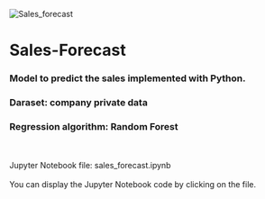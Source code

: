 ![Sales_forecast](https://user-images.githubusercontent.com/42385621/126169011-4e680dc3-744a-40e8-a559-1f55a3e9d313.png)

# Sales-Forecast

### Model to predict the sales implemented with Python.
### Daraset: company private data
### Regression algorithm: Random Forest
<br/>
<br/>
Jupyter Notebook file: sales_forecast.ipynb
<br/>
<br/>
You can display the Jupyter Notebook code by clicking on the file.
